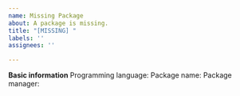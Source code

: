 ```yaml
---
name: Missing Package
about: A package is missing.
title: "[MISSING] "
labels: ''
assignees: ''

---
```


**Basic information**
Programming language:
Package name:
Package manager:
